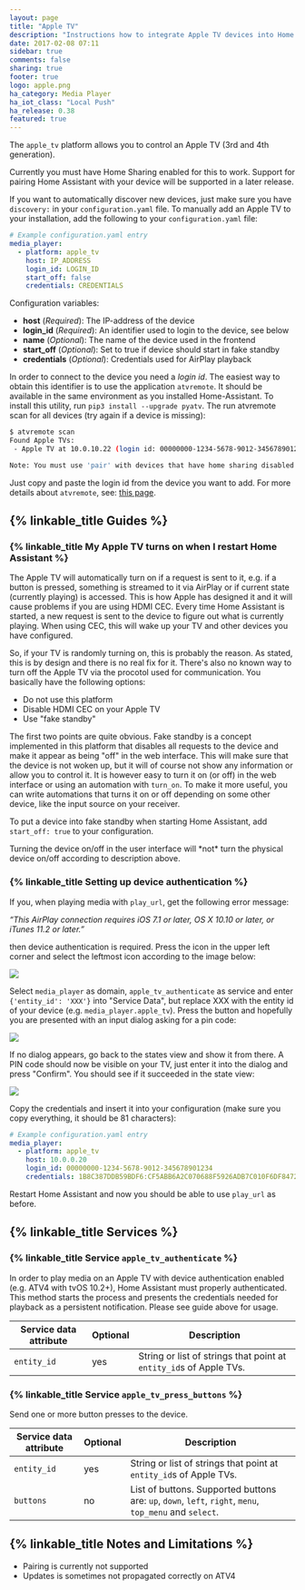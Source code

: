 ```yaml
---
layout: page
title: "Apple TV"
description: "Instructions how to integrate Apple TV devices into Home Assistant."
date: 2017-02-08 07:11
sidebar: true
comments: false
sharing: true
footer: true
logo: apple.png
ha_category: Media Player
ha_iot_class: "Local Push"
ha_release: 0.38
featured: true
---
```


The `apple_tv` platform allows you to control an Apple TV (3rd and 4th generation).

<p class='note'>
Currently you must have Home Sharing enabled for this to work. Support for pairing Home Assistant with your device will be supported in a later release.
</p>

If you want to automatically discover new devices, just make sure you have `discovery:` in your `configuration.yaml` file. To manually add an Apple TV to your installation, add the following to your `configuration.yaml` file:

```yaml
# Example configuration.yaml entry
media_player:
  - platform: apple_tv
    host: IP_ADDRESS
    login_id: LOGIN_ID
    start_off: false
    credentials: CREDENTIALS
```

Configuration variables:

- **host** (*Required*): The IP-address of the device
- **login_id** (*Required*): An identifier used to login to the device, see below
- **name** (*Optional*): The name of the device used in the frontend
- **start_off** (*Optional*): Set to true if device should start in fake standby
- **credentials** (*Optional*): Credentials used for AirPlay playback

In order to connect to the device you need a *login id*. The easiest way to obtain this identifier is to use the application ``atvremote``. It should be available in the same environment as you installed Home-Assistant. To install this utility, run ``pip3 install --upgrade pyatv``.  The run atvremote scan for all devices (try again if a device is missing):

```bash
$ atvremote scan
Found Apple TVs:
 - Apple TV at 10.0.10.22 (login id: 00000000-1234-5678-9012-345678901234)

Note: You must use 'pair' with devices that have home sharing disabled
```

Just copy and paste the login id from the device you want to add. For more details about `atvremote`, see: [this page](http://pyatv.readthedocs.io/en/master/atvremote.html).

## {% linkable_title Guides %}

### {% linkable_title My Apple TV turns on when I restart Home Assistant %}

The Apple TV will automatically turn on if a request is sent to it, e.g. if a button is pressed, something is streamed to it via AirPlay or if current state (currently playing) is accessed. This is how Apple has designed it and it will cause problems if you are using HDMI CEC. Every time Home Assistant is started, a new request is sent to the device to figure out what is currently playing. When using CEC, this will wake up your TV and other devices you have configured.

So, if your TV is randomly turning on, this is probably the reason. As stated, this is by design and there is no real fix for it. There's also no known way to turn off the Apple TV via the procotol used for communication. You basically have the following options:

- Do not use this platform
- Disable HDMI CEC on your Apple TV
- Use "fake standby"

The first two points are quite obvious. Fake standby is a concept implemented in this platform that disables all requests to the device and make it appear as being "off" in the web interface. This will make sure that the device is not woken up, but it will of course not show any information or allow you to control it. It is however easy to turn it on (or off) in the web interface or using an automation with `turn_on`. To make it more useful, you can write automations that turns it on or off depending on some other device, like the input source on your receiver.

To put a device into fake standby when starting Home Assistant, add `start_off: true` to your configuration.

<p class='note warning'>
Turning the device on/off in the user interface will *not* turn the physical device on/off according to description above.
</p>


### {% linkable_title Setting up device authentication %}

If you, when playing media with `play_url`, get the following error message:

*“This AirPlay connection requires iOS 7.1 or later, OS X 10.10 or later, or iTunes 11.2 or later.”*

then device authentication is required. Press the icon in the upper left corner and select the leftmost icon according to the image below:

<img src='/images/screenshots/developer-tools.png' />

Select `media_player` as domain, `apple_tv_authenticate` as service and enter `{'entity_id': 'XXX'}` into "Service Data", but replace XXX with the entity id of your device (e.g. `media_player.apple_tv`). Press the button and hopefully you are presented with an input dialog asking for a pin code:

<img src='/images/components/apple_tv/authenticate.png' />

If no dialog appears, go back to the states view and show it from there. A PIN code should now be visible on your TV, just enter it into the dialog and press "Confirm". You should see if it succeeded in the state view:

<img src='/images/components/apple_tv/credentials.png' />

Copy the credentials and insert it into your configuration (make sure you copy everything, it should be 81 characters):

```yaml
# Example configuration.yaml entry
media_player:
  - platform: apple_tv
    host: 10.0.0.20
    login_id: 00000000-1234-5678-9012-345678901234
    credentials: 1B8C387DDB59BDF6:CF5ABB6A2C070688F5926ADB7C010F6DF847252C15F9BDB6DA3E09D6591E90E5
```

Restart Home Assistant and now you should be able to use `play_url` as before.

## {% linkable_title Services %}

### {% linkable_title Service `apple_tv_authenticate` %}

In order to play media on an Apple TV with device authentication enabled (e.g. ATV4 with tvOS 10.2+), Home Assistant must properly authenticated. This method starts the process and presents the credentials needed for playback as a persistent notification. Please see guide above for usage.

| Service data attribute | Optional | Description |
| ---------------------- | -------- | ----------- |
| `entity_id` | yes | String or list of strings that point at `entity_id`s of Apple TVs.

### {% linkable_title Service `apple_tv_press_buttons` %}

Send one or more button presses to the device.

| Service data attribute | Optional | Description |
| ---------------------- | -------- | ----------- |
| `entity_id` | yes | String or list of strings that point at `entity_id`s of Apple TVs.
| `buttons` | no | List of buttons. Supported buttons are: `up`, `down`, `left`, `right`, `menu`, `top_menu` and `select`.

## {% linkable_title Notes and Limitations %}

- Pairing is currently not supported
- Updates is sometimes not propagated correctly on ATV4